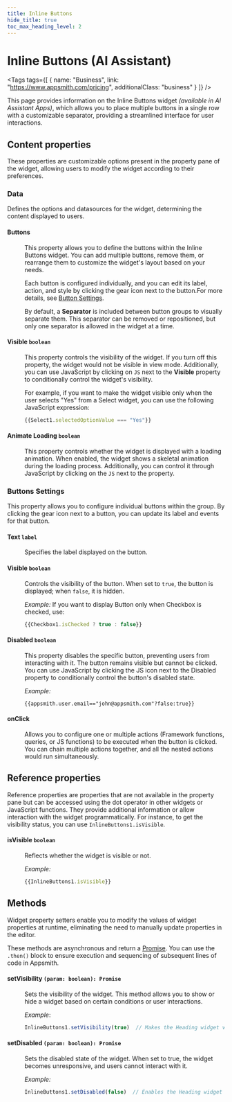 ```yaml
---
title: Inline Buttons
hide_title: true
toc_max_heading_level: 2
---
```

<!-- vale off -->

<div className="tag-wrapper">
 <h1>Inline Buttons (AI Assistant)</h1>

<Tags
tags={[
{ name: "Business", link: "https://www.appsmith.com/pricing", additionalClass: "business" }
]}
/>


</div>

<!-- vale on -->

This page provides information on the Inline Buttons widget *(available in AI Assistant Apps)*, which allows you to place multiple buttons in a single row with a customizable separator, providing a streamlined interface for user interactions.


 <ZoomImage
    src="/img/inline-button.png" 
    alt=""
    caption=""
  /> 

## Content properties

These properties are customizable options present in the property pane of the widget, allowing users to modify the widget according to their preferences. 

### Data

Defines the options and datasources for the widget, determining the content displayed to users.

#### Buttons

<dd>

This property allows you to define the buttons within the Inline Buttons widget. You can add multiple buttons, remove them, or rearrange them to customize the widget's layout based on your needs.

Each button is configured individually, and you can edit its label, action, and style by clicking the gear icon next to the button.For more details, see [Button Settings](#buttons-settings).

By default, a **Separator** is included between button groups to visually separate them. This separator can be removed or repositioned, but only one separator is allowed in the widget at a time.

</dd>



#### Visible `boolean`

<dd>

This property controls the visibility of the widget. If you turn off this property, the widget would not be visible in view mode. Additionally, you can use JavaScript by clicking on `JS` next to the **Visible** property to conditionally control the widget's visibility. 

For example, if you want to make the widget visible only when the user selects "Yes" from a Select widget, you can use the following JavaScript expression: 
```js
{{Select1.selectedOptionValue === "Yes"}}
```


</dd>



#### Animate Loading `boolean`

<dd>

This property controls whether the widget is displayed with a loading animation. When enabled, the widget shows a skeletal animation during the loading process. Additionally, you can control it through JavaScript by clicking on the <code>JS</code> next to the property.

</dd>


### Buttons Settings

This property allows you to configure individual buttons within the group. By clicking the gear icon next to a button, you can update its label and events for that button.

 <ZoomImage
    src="/img/button-setting-ai.gif" 
    alt=""
    caption=""
  /> 




####  Text `label`

<dd>

Specifies the label displayed on the button. 

</dd>


#### Visible `boolean`

<dd>

Controls the visibility of the button. When set to `true`, the button is displayed; when `false`, it is hidden.

*Example:* If you want to display Button only when Checkbox is checked, use:

```js
{{Checkbox1.isChecked ? true : false}}
```


</dd>


#### Disabled `boolean`

<dd>

This property disables the specific button, preventing users from interacting with it. The button remains visible but cannot be clicked. You can use JavaScript by clicking the JS icon next to the Disabled property to conditionally control the button's disabled state.

*Example:*

```JS
{{appsmith.user.email=="john@appsmith.com"?false:true}}
```


</dd>

#### onClick

<dd>

Allows you to configure one or multiple actions (Framework functions, queries, or JS functions) to be executed when the button is clicked. You can chain multiple actions together, and all the nested actions would run simultaneously.


</dd>

## Reference properties

Reference properties are properties that are not available in the property pane but can be accessed using the dot operator in other widgets or JavaScript functions. They provide additional information or allow interaction with the widget programmatically. For instance, to get the visibility status, you can use `InlineButtons1.isVisible`.

#### isVisible `boolean`

<dd>

Reflects whether the widget is visible or not.

*Example:*

```js
{{InlineButtons1.isVisible}}
```

</dd> 

## Methods

Widget property setters enable you to modify the values of widget properties at runtime, eliminating the need to manually update properties in the editor. 

These methods are asynchronous and return a [Promise](/core-concepts/writing-code/javascript-promises#using-promises-in-appsmith). You can use the `.then()` block to ensure execution and sequencing of subsequent lines of code in Appsmith.

#### setVisibility `(param: boolean): Promise`

<dd>

Sets the visibility of the widget. This method allows you to show or hide a widget based on certain conditions or user interactions.

*Example*:

```js
InlineButtons1.setVisibility(true)  // Makes the Heading widget visible
```

</dd>

#### setDisabled `(param: boolean): Promise`

<dd>

Sets the disabled state of the widget. When set to true, the widget becomes unresponsive, and users cannot interact with it.

*Example:*

```js
InlineButtons1.setDisabled(false)  // Enables the Heading widget
```

</dd>
